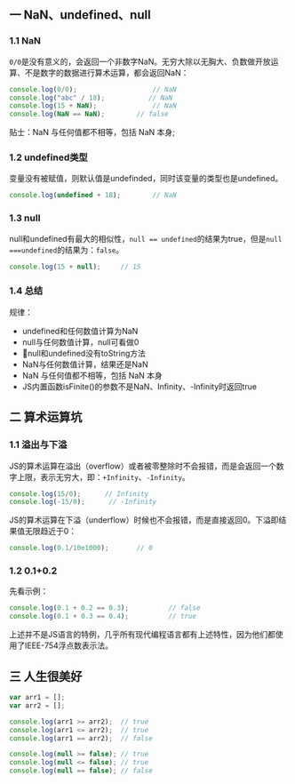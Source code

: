 ## 一 NaN、undefined、null

### 1.1 NaN

`0/0`是没有意义的，会返回一个非数字NaN。无穷大除以无胸大、负数做开放运算、不是数字的数据进行算术运算，都会返回NaN：
```js
console.log(0/0);                   // NaN
console.log("abc" / 18);           // NaN
console.log(15 + NaN);              // NaN
console.log(NaN == NaN);        // false
```

贴士：NaN 与任何值都不相等，包括 NaN 本身;

### 1.2 undefined类型

变量没有被赋值，则默认值是undefinded，同时该变量的类型也是undefined。
```js
console.log(undefined + 18);        // NaN
```

### 1.3 null

null和undefined有最大的相似性，`null == undefined`的结果为true，但是`null ===undefined`的结果为：`false`。  

```js
console.log(15 + null);     // 15
```

### 1.4 总结

规律：
- undefined和任何数值计算为NaN
- null与任何数值计算，null可看做0
- null和undefined没有toString方法
- NaN与任何数值计算，结果还是NaN
- NaN 与任何值都不相等，包括 NaN 本身
- JS内置函数isFinite()的参数不是NaN、Infinity、-Infinity时返回true

## 二 算术运算坑

### 1.1 溢出与下溢

JS的算术运算在溢出（overflow）或者被零整除时不会报错，而是会返回一个数字上限，表示无穷大，即：`+Infinity`、`-Infinity`。

```js
console.log(15/0);      // Infinity
console.log(-15/0);      // -Infinity
```  

JS的算术运算在下溢（underflow）时候也不会报错，而是直接返回0。下溢即结果值无限趋近于0：
```js
console.log(0.1/10e1000);       // 0
```

### 1.2 0.1+0.2

先看示例：
```js
console.log(0.1 + 0.2 == 0.3);          // false
console.log(0.1 + 0.3 == 0.4);          // true
```

上述并不是JS语言的特例，几乎所有现代编程语言都有上述特性，因为他们都使用了IEEE-754浮点数表示法。

## 三 人生很美好

```js
var arr1 = [];              
var arr2 = [];             

console.log(arr1 >= arr2);  // true
console.log(arr1 <= arr2);  // true
console.log(arr1 == arr2);  // false 

console.log(null >= false); // true
console.log(null <= false); // true
console.log(null == false); // false
```